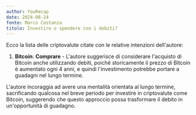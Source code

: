 ```yaml
---
author: YouRecap
date: 2024-08-24
fonte: Marco Costanza
titolo: Investire o spendere con i debiti?
---
```


Ecco la lista delle criptovalute citate con le relative intenzioni dell'autore:

1. **Bitcoin**: **Comprare** - L'autore suggerisce di considerare l'acquisto di Bitcoin anche utilizzando debiti, poiché storicamente il prezzo di Bitcoin è aumentato ogni 4 anni, e quindi l'investimento potrebbe portare a guadagni nel lungo termine. 

L'autore incoraggia ad avere una mentalità orientata al lungo termine, sacrificando qualcosa nel breve periodo per investire in criptovalute come Bitcoin, suggerendo che questo approccio possa trasformare il debito in un'opportunità di guadagno.
